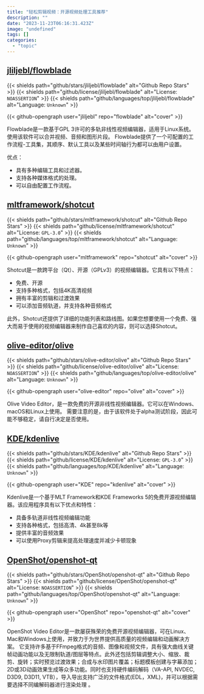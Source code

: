 ```yaml
---
title: "轻松剪辑视频：开源视频处理工具推荐"
description: ""
date: "2023-11-23T06:16:31.423Z"
image: "undefined"
tags: []
categories:
  - "topic"
---
```


## [jliljebl/flowblade](https://github.com/jliljebl/flowblade)

{{< shields path="github/stars/jliljebl/flowblade" alt="Github Repo Stars" >}} {{< shields path="github/license/jliljebl/flowblade" alt="License: `NOASSERTION`" >}} {{< shields path="github/languages/top/jliljebl/flowblade" alt="Language: `Unknown`" >}}

{{< github-opengraph user="jliljebl" repo="flowblade" alt="cover" >}}

Flowblade是一款基于GPL 3许可的多轨非线性视频编辑器，适用于Linux系统。使用该软件可以合并视频、音频和图形片段。
Flowblade提供了一个可配置的工作流程-工具集，其顺序、默认工具以及某些时间轴行为都可以由用户设置。

优点：

- 具有多种编辑工具和过滤器。
- 支持各种媒体格式的处理。
- 可以自由配置工作流程。
  
## [mltframework/shotcut](https://github.com/mltframework/shotcut)

{{< shields path="github/stars/mltframework/shotcut" alt="Github Repo Stars" >}} {{< shields path="github/license/mltframework/shotcut" alt="License: `GPL-3.0`" >}} {{< shields path="github/languages/top/mltframework/shotcut" alt="Language: `Unknown`" >}}

{{< github-opengraph user="mltframework" repo="shotcut" alt="cover" >}}

Shotcut是一款跨平台（Qt）、开源（GPLv3）的视频编辑器。它具有以下特点：

- 免费、开源
- 支持多种格式，包括4K高清视频
- 拥有丰富的剪辑和过渡效果
- 可以添加音频轨道，并支持各种音频格式

此外，Shotcut还提供了详细的功能列表和路线图。如果您想要使用一个免费、强大而易于使用的视频编辑器来制作自己喜欢的内容，则可以选择Shotcut。
  
## [olive-editor/olive](https://github.com/olive-editor/olive)

{{< shields path="github/stars/olive-editor/olive" alt="Github Repo Stars" >}} {{< shields path="github/license/olive-editor/olive" alt="License: `NOASSERTION`" >}} {{< shields path="github/languages/top/olive-editor/olive" alt="Language: `Unknown`" >}}

{{< github-opengraph user="olive-editor" repo="olive" alt="cover" >}}

Olive Video Editor，是一款免费的开源非线性视频编辑器。它可以在Windows、macOS和Linux上使用。
需要注意的是，由于该软件处于alpha测试阶段，因此可能不够稳定，请自行决定是否使用。
  
## [KDE/kdenlive](https://github.com/KDE/kdenlive)

{{< shields path="github/stars/KDE/kdenlive" alt="Github Repo Stars" >}} {{< shields path="github/license/KDE/kdenlive" alt="License: `GPL-3.0`" >}} {{< shields path="github/languages/top/KDE/kdenlive" alt="Language: `Unknown`" >}}

{{< github-opengraph user="KDE" repo="kdenlive" alt="cover" >}}

Kdenlive是一个基于MLT Framework和KDE Frameworks 5的免费开源视频编辑器。该应用程序具有以下优点和特性：

- 具备多轨道非线性视频编辑功能
- 支持各种格式，包括高清、4k甚至8k等
- 提供丰富的音频效果
- 可以使用Proxy剪辑来提高处理速度并减少卡顿现象
  
## [OpenShot/openshot-qt](https://github.com/OpenShot/openshot-qt)

{{< shields path="github/stars/OpenShot/openshot-qt" alt="Github Repo Stars" >}} {{< shields path="github/license/OpenShot/openshot-qt" alt="License: `NOASSERTION`" >}} {{< shields path="github/languages/top/OpenShot/openshot-qt" alt="Language: `Unknown`" >}}

{{< github-opengraph user="OpenShot" repo="openshot-qt" alt="cover" >}}

OpenShot Video Editor是一款屡获殊荣的免费开源视频编辑器，可在Linux、Mac和Windows上使用，并致力于为世界提供高质量的视频编辑和动画解决方案。
它支持许多基于FFmpeg格式的音频、图像和视频文件，具有强大曲线关键帧动画功能以及无限制轨道/图层等特点。此外还包括剪辑调整大小、缩放、裁剪、旋转；实时预览过渡效果；合成与水印图片覆盖；标题模板创建与字幕添加；2D或3D动画效果生成等众多功能。同时也支持硬件编码解码（VA-API, NVDEC, D3D9, D3D11, VTB），导入导出支持广泛的文件格式(EDL，XML)，并可以根据需要选择不同编解码器进行渲染处理 。
  